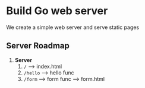 # Build Go web server 
We create a simple web server and serve static pages 

## Server Roadmap

1. **Server**
    1. `/` --> index.html
    2. `/hello` --> hello func 
    3. `/form` --> form func --> form.html

